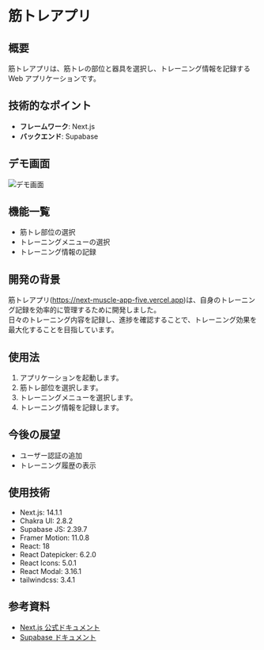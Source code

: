 # 筋トレアプリ

## 概要

筋トレアプリは、筋トレの部位と器具を選択し、トレーニング情報を記録する Web アプリケーションです。

## 技術的なポイント

- **フレームワーク**: Next.js
- **バックエンド**: Supabase

## デモ画面

![デモ画面](demo_screenshot.png)

## 機能一覧

- 筋トレ部位の選択
- トレーニングメニューの選択
- トレーニング情報の記録

## 開発の背景

筋トレアプリ(https://next-muscle-app-five.vercel.app)は、自身のトレーニング記録を効率的に管理するために開発しました。<br/>
日々のトレーニング内容を記録し、進捗を確認することで、トレーニング効果を最大化することを目指しています。

## 使用法

1. アプリケーションを起動します。
2. 筋トレ部位を選択します。
3. トレーニングメニューを選択します。
4. トレーニング情報を記録します。

## 今後の展望

- ユーザー認証の追加
- トレーニング履歴の表示

## 使用技術

- Next.js: 14.1.1
- Chakra UI: 2.8.2
- Supabase JS: 2.39.7
- Framer Motion: 11.0.8
- React: 18
- React Datepicker: 6.2.0
- React Icons: 5.0.1
- React Modal: 3.16.1
- tailwindcss: 3.4.1

## 参考資料

- [Next.js 公式ドキュメント](https://nextjs.org/docs)
- [Supabase ドキュメント](https://supabase.io/docs)
